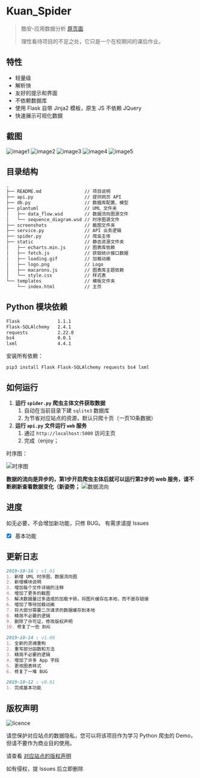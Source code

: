 # Kuan_Spider

>酷安-应用数据分析 [原页面](https://www.coolapk.com/apk/)
>
>理性看待项目的不足之处，它只是一个在校期间的课后作业。

## 特性

- 轻量级
- 解析快
- 友好的提示和界面
- 不依赖数据库
- 使用 Flask 自带 Jinja2 模板，原生 JS 不依赖 JQuery
- 快速展示可视化数据

## 截图

![image1](https://raw.githubusercontent.com/gendseo/kuan_spider/master/screenshots/1.jpg)
![image2](https://raw.githubusercontent.com/gendseo/kuan_spider/master/screenshots/2.jpg)
![image3](https://raw.githubusercontent.com/gendseo/kuan_spider/master/screenshots/3.jpg)
![image4](https://raw.githubusercontent.com/gendseo/kuan_spider/master/screenshots/4.jpg)
![image5](https://raw.githubusercontent.com/gendseo/kuan_spider/master/screenshots/5.jpg)

## 目录结构

``` md
.
├── README.md                // 项目说明
├── api.py                   // 提供网页 API
├── db.py                    // 数据库配置、模型
├── plantuml                 // UML 文件夹
│   ├── data_flow.wsd        // 数据流向图源文件
│   └── sequence_diagram.wsd // 时序图源文件
├── screenshots              // 截图文件夹
├── service.py               // API 业务逻辑
├── spider.py                // 爬虫主体
├── static                   // 静态资源文件夹
│   ├── echarts.min.js       // 图表库依赖
│   ├── fetch.js             // 获取统计接口数据
│   ├── loading.gif          // 加载动画
│   ├── logo.png             // Logo
│   ├── macarons.js          // 图表库主题依赖
│   └── style.css            // 样式表
└── templates                // 模板文件夹
    └── index.html           // 主页
```

## Python 模块依赖

``` md
Flask              1.1.1
Flask-SQLAlchemy   2.4.1
requests           2.22.0
bs4                0.0.1
lxml               4.4.1
```

安装所有依赖：

``` shell
pip3 install Flask Flask-SQLAlchemy requests bs4 lxml
```

## 如何运行

1. **运行 `spider.py` 爬虫主体文件获取数据**
    1. 自动在当前目录下建 `sqlite3` 数据库
    2. 为节省对应站点的资源，默认只爬十页（一页10条数据）
2. **运行 `api.py` 文件运行 `web` 服务**
    1. 通过 `http://localhost:5000` 访问主页
    2. 完成（enjoy；

时序图：

![时序图](https://raw.githubusercontent.com/gendseo/kuan_spider/master/screenshots/sequence_diagram.png)

**数据的流向是异步的，第1步开启爬虫主体后就可以运行第2步的 web 服务，请不断刷新查看数据变化（新姿势；**
![数据流向](https://raw.githubusercontent.com/gendseo/kuan_spider/master/screenshots/data_flow.png)

## 进度

如无必要，不会增加新功能，只修 BUG。
有需求请提 Issues

- [x] 基本功能

## 更新日志

``` md
2019-10-16 : v1.01
1. 新增 UML 时序图、数据流向图
2. 新增模块说明
3. 增加每个文件详细的注释
4. 增加了更多的截图
5. 解决数据量过多造成的加载卡顿，将图片缓存在本地，而不是存链接
6. 增加了等待加载动画
7. 将大部分需要二次请求的数据缓存到本地
8. 精简不必要的逻辑
9. 删除了许可证，修改版权声明
10. 修复了一些 BUG
```

``` md
2019-10-14 : v1.00
1. 全新的灵魂重构
2. 重写部分函数和方法
3. 精简不必要的逻辑
4. 增加了许多 App 字段
5. 更改图表样式
6. 修复了一堆 BUG
```

``` md
2019-10-12 : v0.01
1. 完成基本功能
```

## 版权声明

![licence](https://cloud.githubusercontent.com/assets/7392658/20011165/a0caabdc-a2e5-11e6-974c-8d4961c7d6d3.png)

请您保护对应站点的数据隐私，您可以将该项目作为学习 Python 爬虫的 Demo，但请不要作为商业目的使用。

请查看 [对应站点的版权声明](https://www.coolapk.com/about/copyright.html)

如有侵权，提 Issues 后立即删除
